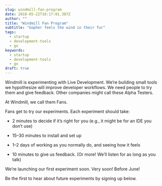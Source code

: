 ```yaml
---
slug: windmill-fan-program
date: 2018-05-22T16:17:01.387Z
author: ""
title: "Windmill Fan Program"
subtitle: "Gopher feels the wind in their fur"
tags:
  - startup
  - development-tools
  - go
keywords:
  - startup
  - development-tools
  - go
draft: true
---
```


Windmill is experimenting with Live Development. We’re building small tools we hypothesize will improve developer workflows. We need people to try them and give feedback. Other companies might call these Alpha Testers.

At Windmill, we call them Fans.

Fans get to try our experiments. Each experiment should take:

* 2 minutes to decide if it’s right for you (e.g., it might be for an IDE you don’t use)

* 15–30 minutes to install and set up

* 1–2 days of working as you normally do, and seeing how it feels

* 10 minutes to give us feedback. (Or more! We’ll listen for as long as you talk)

We’re launching our first experiment soon. Very soon! Before June!

Be the first to hear about future experiments by signing up below.
